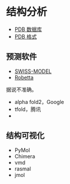 # 结构分析

- [PDB 数据库](pdb_database.md)
- [PDB 格式](pdb_format.md)

## 预测软件

- [SWISS-MODEL](https://swissmodel.expasy.org/)
- [Robetta](https://robetta.bakerlab.org/)

据说不准确。

- alpha fold2，Google
- tfold，腾讯
- 

## 结构可视化

- PyMol
- Chimera
- vmd
- rasmal
- jmol


